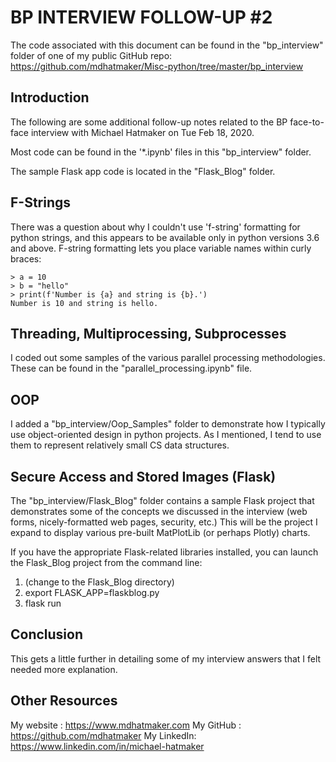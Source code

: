 # BP INTERVIEW FOLLOW-UP #2

The code associated with this document can be found in the "bp_interview" folder of one of my public GitHub repo:
<https://github.com/mdhatmaker/Misc-python/tree/master/bp_interview>


## Introduction

The following are some additional follow-up notes related to the BP face-to-face interview with Michael Hatmaker on Tue Feb 18, 2020.

Most code can be found in the '*.ipynb' files in this "bp_interview" folder.

The sample Flask app code is located in the "Flask_Blog" folder.


## F-Strings

There was a question about why I couldn't use 'f-string' formatting for python strings, and this appears to be available only in python versions 3.6 and above. F-string formatting lets you place variable names within curly braces:
```
> a = 10
> b = "hello"
> print(f'Number is {a} and string is {b}.')
Number is 10 and string is hello.
```


## Threading, Multiprocessing, Subprocesses

I coded out some samples of the various parallel processing methodologies. These can be found in the "parallel_processing.ipynb" file.


## OOP

I added a "bp_interview/Oop_Samples" folder to demonstrate how I typically use object-oriented design in python projects. As I mentioned, I tend to use them to represent relatively small CS data structures.


## Secure Access and Stored Images (Flask)

The "bp_interview/Flask_Blog" folder contains a sample Flask project that demonstrates some of the concepts we discussed in the interview (web forms, nicely-formatted web pages, security, etc.) This will be the project I expand to display various pre-built MatPlotLib (or perhaps Plotly) charts.

If you have the appropriate Flask-related libraries installed, you can launch the Flask_Blog project from the command line:
1. (change to the Flask_Blog directory)
2. export FLASK_APP=flaskblog.py
3. flask run


## Conclusion

This gets a little further in detailing some of my interview answers that I felt needed more explanation.


## Other Resources

My website : <https://www.mdhatmaker.com>
My GitHub  : <https://github.com/mdhatmaker>
My LinkedIn: <https://www.linkedin.com/in/michael-hatmaker>


